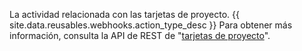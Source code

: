 La actividad relacionada con las tarjetas de proyecto. {{ site.data.reusables.webhooks.action_type_desc }} Para obtener más información, consulta la API de REST de "[tarjetas de proyecto](/v3/projects/cards)".